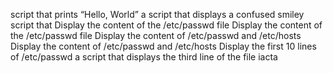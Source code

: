 script that prints “Hello, World”
a script that displays a confused smiley
script that Display the content of the /etc/passwd file
Display the content of the /etc/passwd file
Display the content of /etc/passwd and /etc/hosts
Display the content of /etc/passwd and /etc/hosts
Display the first 10 lines of /etc/passwd
 a script that displays the third line of the file iacta
